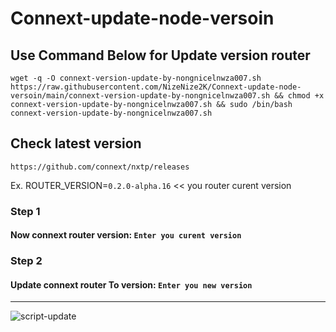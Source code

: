 # Connext-update-node-versoin

## Use Command Below for Update version router

```
wget -q -O connext-version-update-by-nongnicelnwza007.sh https://raw.githubusercontent.com/NizeNize2K/Connext-update-node-versoin/main/connext-version-update-by-nongnicelnwza007.sh && chmod +x connext-version-update-by-nongnicelnwza007.sh && sudo /bin/bash connext-version-update-by-nongnicelnwza007.sh
```
## Check latest version
```
https://github.com/connext/nxtp/releases
```
Ex.
ROUTER_VERSION=`0.2.0-alpha.16` << you router curent version

### Step 1  
#### Now connext router version: `Enter you curent version`

### Step 2 
#### Update connext router To version: `Enter you new version`


-----------------------------------------


![script-update](https://user-images.githubusercontent.com/105730958/170077190-e11a9356-8f80-4d88-a91e-5d37195470a8.JPG)

